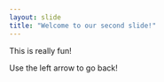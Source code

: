 ```yaml
---
layout: slide
title: "Welcome to our second slide!"
---
```

This is really fun!

Use the left arrow to go back!
